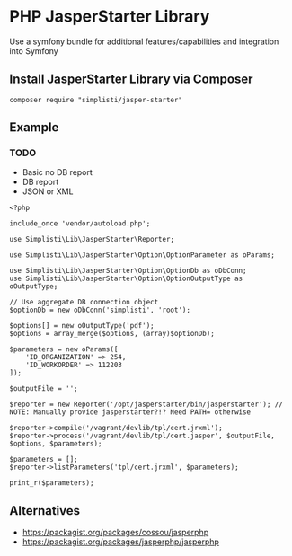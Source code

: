# PHP JasperStarter Library

Use a symfony bundle for additional features/capabilities and integration into Symfony

## Install JasperStarter Library via Composer

```
composer require "simplisti/jasper-starter"
```

## Example

### TODO
 - Basic no DB report
 - DB report
 - JSON or XML

```
<?php

include_once 'vendor/autoload.php';

use Simplisti\Lib\JasperStarter\Reporter;

use Simplisti\Lib\JasperStarter\Option\OptionParameter as oParams;

use Simplisti\Lib\JasperStarter\Option\OptionDb as oDbConn;
use Simplisti\Lib\JasperStarter\Option\OptionOutputType as oOutputType;

// Use aggregate DB connection object
$optionDb = new oDbConn('simplisti', 'root');

$options[] = new oOutputType('pdf');
$options = array_merge($options, (array)$optionDb);

$parameters = new oParams([
    'ID_ORGANIZATION' => 254,
    'ID_WORKORDER' => 112203
]);

$outputFile = '';

$reporter = new Reporter('/opt/jasperstarter/bin/jasperstarter'); // NOTE: Manually provide jasperstarter?!? Need PATH= otherwise

$reporter->compile('/vagrant/devlib/tpl/cert.jrxml');
$reporter->process('/vagrant/devlib/tpl/cert.jasper', $outputFile, $options, $parameters);

$parameters = [];
$reporter->listParameters('tpl/cert.jrxml', $parameters);

print_r($parameters);
```

## Alternatives

- https://packagist.org/packages/cossou/jasperphp
- https://packagist.org/packages/jasperphp/jasperphp
